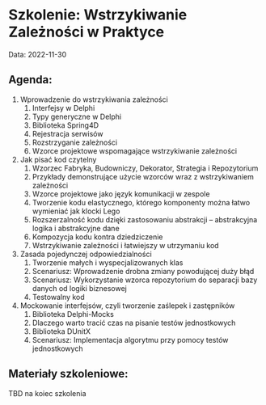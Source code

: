 # Szkolenie: Wstrzykiwanie Zależności w Praktyce

Data: 2022-11-30

## Agenda:

1. Wprowadzenie do wstrzykiwania zależności
   1. Interfejsy w Delphi
   1. Typy generyczne w Delphi
   1. Biblioteka Spring4D
   1. Rejestracja serwisów
   1. Rozstrzyganie zależności
   1. Wzorce projektowe wspomagające wstrzykiwanie zależności
1. Jak pisać kod czytelny
   1. Wzorzec Fabryka, Budowniczy, Dekorator, Strategia i Repozytorium
   1. Przykłady demonstrujące użycie wzorców wraz z wstrzykiwaniem zależności
   1. Wzorce projektowe jako język komunikacji w zespole
   1. Tworzenie kodu elastycznego, którego komponenty można łatwo wymieniać jak klocki Lego
   1. Rozszerzalność kodu dzięki zastosowaniu abstrakcji – abstrakcyjna logika i abstrakcyjne dane
   1. Kompozycja kodu kontra dziedziczenie
   1. Wstrzykiwanie zależności i łatwiejszy w utrzymaniu kod
1. Zasada pojedynczej odpowiedzialności
   1. Tworzenie małych i wyspecjalizowanych klas
   1. Scenariusz: Wprowadzenie drobna zmiany powodującej duży błąd
   1. Scenariusz: Wykorzystanie wzorca repozytorium do separacji bazy danych od logiki biznesowej
   1. Testowalny kod
1. Mockowanie interfejsów, czyli tworzenie zaślepek i zastępników
   1. Biblioteka Delphi-Mocks
   1. Dlaczego warto tracić czas na pisanie testów jednostkowych
   1. Biblioteka DUnitX
   1. Scenariusz: Implementacja algorytmu przy pomocy testów jednostkowych

## Materiały szkoleniowe:

TBD na koiec szkolenia

